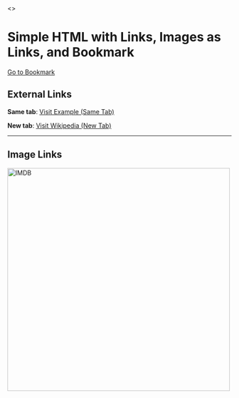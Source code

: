 <!DOCTYPE html>
<html>
<>

<h1>Simple HTML with Links, Images as Links, and Bookmark</h1> 
<p><a href="#bookmark-section">Go to Bookmark</a></p>
<h2>External Links</h2> 
<p><strong>Same tab</strong>: 
  <a href="https://www.example.com" target="_self">Visit Example (Same Tab)</a> </p>
<p> <strong>New tab</strong>: 
  <a href="https://www.wikipedia.org" target="_blank">Visit Wikipedia (New Tab)</a> </p> <hr /> <h2>Image Links</h2> 
  <p><a href="https://www.imdb.com/" target="_blank"> <img src="https://upload.wikimedia.org/wikipedia/commons/thumb/6/69 /IMDB_Logo_2016.svg/1280px-IMDB_Logo_2016.svg.png"a alt="IMDB" width="500px" /></a><br/>
